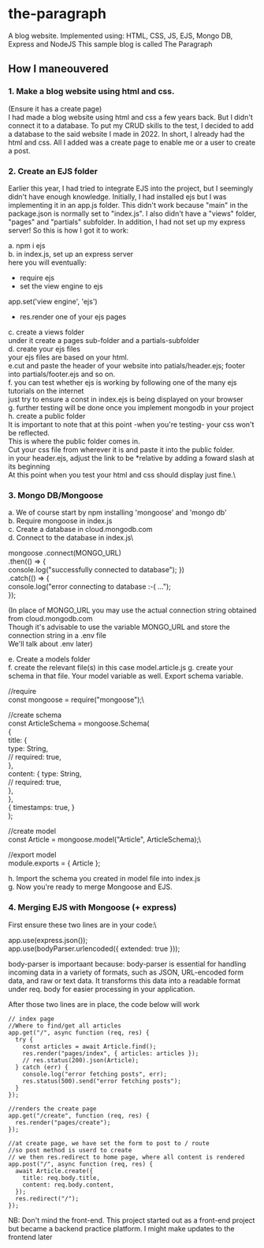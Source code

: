 

# the-paragraph
A blog website. Implemented using: HTML, CSS, JS, EJS, Mongo DB, Express and NodeJS
This sample blog is called The Paragraph


## How I maneouvered
### 1. Make a blog website using html and css.
(Ensure it has a create page)\
I had made a blog website using html and css a few years back. But I didn't connect it to a database. To put my CRUD skills to the test, I decided to add a database to the said website I made in 2022. In short, I already had the html and css. All I added was a create page to enable me or a user to create a post. 


### 2. Create an EJS folder
Earlier this year, I had tried to integrate EJS into the project, but I seemingly didn't have enough knowledge. Initially, I had installed ejs but I was implementing it in an app.js folder. This didn't work because "main" in the package.json is normally set to "index.js". I also didn't have a "views" folder, "pages" and "partials" subfolder. In addition, I had not set up my express server! So this is how I got it to work:

a. npm i ejs\
b. in index.js, set up an express server\
here you will eventually:

- require ejs
- set the view engine to ejs

app.set('view engine', 'ejs')

- res.render one of your ejs pages

c. create a views folder\
under it create a pages sub-folder and a partials-subfolder\
d. create your ejs files\
your ejs files are based on your html.\
e.cut and paste the header of your website into patials/header.ejs; footer into partials/footer.ejs and so on.\
f. you can test whether ejs is working by following one of the many ejs tutorials on the internet\
just try to ensure a const in index.ejs is being displayed on your browser\
g. further testing will be done once you implement mongodb in your project\
h. create a public folder\
It is important to note that at this point -when you're testing- your css won't be reflected.\
This is where the public folder comes in.\
Cut your css file from wherever it is and paste it into the public folder.\
in your header.ejs, adjust the link to be *relative by adding a foward slash at its beginning\
At this point when you test your html and css should display just fine.\

### 3. Mongo DB/Mongoose
a. We of course start by npm installing 'mongoose' and 'mongo db'\
b. Require mongoose in index.js\
c. Create a database in cloud.mongodb.com\
d. Connect to the database in index.js\

mongoose
  .connect(MONGO_URL)\
  .then(() => {\
    console.log("successfully connected to database");
  })\
  .catch(() => {\
    console.log("error connecting to database :-( ...");\
  });

  (In place of MONGO_URL you may use the actual connection string obtained from cloud.mongodb.com\
  Though it's advisable to use the variable MONGO_URL and store the connection string in a .env file\
  We'll talk about .env later)

  e. Create a models folder\
  f. create the relevant file(s) in this case model.article.js
  g. create your schema in that file. Your model variable as well. Export schema variable.

  //require\
const mongoose = require("mongoose");\

//create schema\
const ArticleSchema = mongoose.Schema(\
  {\
    title: {\
      type: String,\
      //   required: true,\
    },\
    content: {
      type: String,\
      //   required: true,\
    },\
  },\
  {
    timestamps: true,
  }\
);

//create model\
const Article = mongoose.model("Article", ArticleSchema);\

//export model\
module.exports = { Article };

h. Import the schema you created in model file into index.js\
g. Now you're ready to merge Mongoose and EJS.

### 4. Merging EJS with Mongoose (+ express)
First ensure these two lines are in your code:\

app.use(express.json());\
app.use(bodyParser.urlencoded({ extended: true }));

body-parser is importaant because: body-parser is essential for handling incoming data in a variety of formats, such as JSON, URL-encoded form data, and raw or text data. It transforms this data into a readable format under req. body for easier processing in your application.

After those two lines are in place, the code below will work

```
// index page
//Where to find/get all articles
app.get("/", async function (req, res) {
  try {
    const articles = await Article.find();
    res.render("pages/index", { articles: articles });
    // res.status(200).json(Article);
  } catch (err) {
    console.log("error fetching posts", err);
    res.status(500).send("error fetching posts");
  }
});

//renders the create page
app.get("/create", function (req, res) {
  res.render("pages/create");
});

//at create page, we have set the form to post to / route
//so post method is userd to create
// we then res.redirect to home page, where all content is rendered
app.post("/", async function (req, res) {
  await Article.create({
    title: req.body.title,
    content: req.body.content,
  });
  res.redirect("/");
});
```

  NB: Don't mind the front-end. This project started out as a front-end project but became a backend practice platform. I might make updates to the frontend later  

